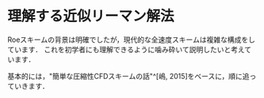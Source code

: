 # 理解する近似リーマン解法

Roeスキームの背景は明確でしたが，現代的な全速度スキームは複雑な構成をしています．
これを初学者にも理解できるように噛み砕いて説明したいと考えています．

基本的には，"簡単な圧縮性CFDスキームの話"^[嶋, 2015]をベースに，順に追っていきます．


